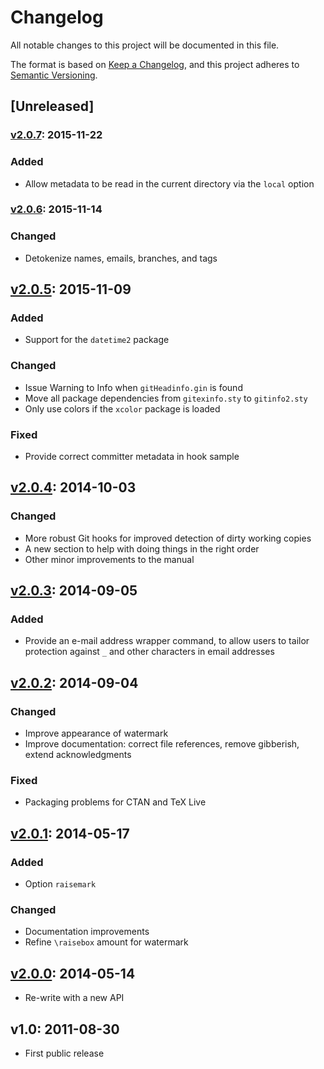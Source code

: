 # Changelog
All notable changes to this project will be documented in this file.

The format is based on [Keep a
Changelog](https://keepachangelog.com/en/1.0.0/), and this project adheres to
[Semantic Versioning](http://semver.org/spec/v2.0.0.html).

## [Unreleased]

### [v2.0.7]: 2015-11-22

### Added
- Allow metadata to be read in the current directory via the `local` option

### [v2.0.6]: 2015-11-14

### Changed
- Detokenize names, emails, branches, and tags

## [v2.0.5]: 2015-11-09

### Added
- Support for the `datetime2` package

### Changed
- Issue Warning to Info when `gitHeadinfo.gin` is found
- Move all package dependencies from `gitexinfo.sty` to `gitinfo2.sty`
- Only use colors if the `xcolor` package is loaded

### Fixed
- Provide correct committer metadata in hook sample

## [v2.0.4]: 2014-10-03

### Changed
- More robust Git hooks for improved detection of dirty working copies
- A new section to help with doing things in the right order
- Other minor improvements to the manual

## [v2.0.3]: 2014-09-05

### Added
- Provide an e-mail address wrapper command, to allow users to tailor protection
 against `_` and other characters in email addresses

## [v2.0.2]: 2014-09-04

### Changed
- Improve appearance of watermark
- Improve documentation: correct file references, remove gibberish, extend
  acknowledgments

### Fixed
- Packaging problems for CTAN and TeX Live

## [v2.0.1]: 2014-05-17

### Added
- Option `raisemark`

### Changed
- Documentation improvements
- Refine `\raisebox` amount for watermark

## [v2.0.0]: 2014-05-14

- Re-write with a new API

## v1.0: 2011-08-30

- First public release

[v2.0.7]: https://github.com/josephwright/gitnof/compare/2.0.6...2.0.7
[v2.0.6]: https://github.com/josephwright/gitnof/compare/2.0.5...2.0.6
[v2.0.5]: https://github.com/josephwright/gitnof/compare/2.0.4...2.0.5
[v2.0.4]: https://github.com/josephwright/gitnof/compare/2.0.3...2.0.4
[v2.0.3]: https://github.com/josephwright/gitnof/compare/2.0.2...2.0.3
[v2.0.2]: https://github.com/josephwright/gitnof/compare/2.0.1...2.0.2
[v2.0.1]: https://github.com/josephwright/gitnof/compare/2.0.0...2.0.1
[v2.0.0]: https://github.com/josephwright/gitnof/compare/1.0...2.0.0
